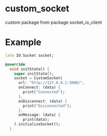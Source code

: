 # custom_socket
 custom package from package socket_io_client

# Example

```dart
late IO.Socket socket;

@override
  void initState() {
    super.initState();
    socket = CustomSocket(
      url: "http://127.0.0.1:3000/",
      onConnect: (data) {
        print("Connected");
      },
      onDisconnect: (data) {
        print("Disconnected");
      },
      onMessage: (data) {
        print(data);
    ).initializeSocket();
  }
```

